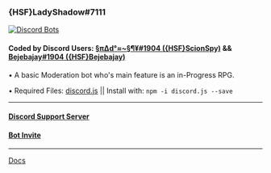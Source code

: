 ### {HSF}LadyShadow#7111
[![Discord Bots](https://discordbots.org/api/widget/347872963636494337.svg?topcolor=000000&middlecolor=000000&usernamecolor=00ffff&labelcolor=00ffff&datacolor=00ffff)](https://discordbots.org/bot/347872963636494337)

#### Coded by Discord Users: [§π∆d°≈~§¶¥#1904 ({HSF}ScionSpy)](https://discordbots.org/user/213250789823610880) && [Bejebajay#1904 ({HSF}Bejebajay)](https://discordbots.org/user/295404527308242944)

• A basic Moderation bot who's main feature is an in-Progress RPG.

• Required Files: [discord.js](https://discord.js.org/#/) || Install with: `npm -i discord.js --save`

----------
#### [Discord Support Server](https://discord.gg/9FUpBPQ)

#### [Bot Invite](https://discordapp.com/oauth2/authorize?client_id=347872963636494337&scope=bot&permissions=470150359)

----------
[Docs](https://github.com/shadow-spybeje/LadyShadow/blob/master/docs/Readme.md)
